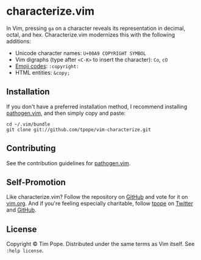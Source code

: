 # characterize.vim

In Vim, pressing `ga` on a character reveals its representation in decimal,
octal, and hex.  Characterize.vim modernizes this with the following
additions:

* Unicode character names: `U+00A9 COPYRIGHT SYMBOL`
* Vim digraphs (type after `<C-K>` to insert the character): `Co`, `cO`
* [Emoji codes](http://www.emoji-cheat-sheet.com/): `:copyright:`
* HTML entities: `&copy;`

## Installation

If you don't have a preferred installation method, I recommend
installing [pathogen.vim](https://github.com/tpope/vim-pathogen), and
then simply copy and paste:

    cd ~/.vim/bundle
    git clone git://github.com/tpope/vim-characterize.git

## Contributing

See the contribution guidelines for
[pathogen.vim](https://github.com/tpope/vim-pathogen#readme).

## Self-Promotion

Like characterize.vim?  Follow the repository on
[GitHub](https://github.com/tpope/vim-characterize) and vote for it on
[vim.org](http://www.vim.org/scripts/script.php?script_id=4410).  And if
you're feeling especially charitable, follow [tpope](http://tpo.pe/) on
[Twitter](http://twitter.com/tpope) and
[GitHub](https://github.com/tpope).

## License

Copyright © Tim Pope.  Distributed under the same terms as Vim itself.
See `:help license`.
